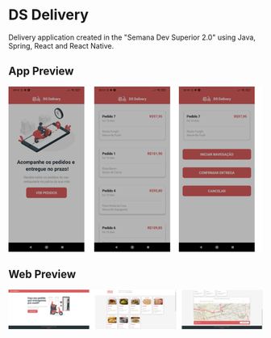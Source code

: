 # DS Delivery

Delivery application created in the "Semana Dev Superior 2.0" using Java, Spring, React and React Native.

## App Preview
<p align="center">
  <img src="https://raw.githubusercontent.com/filipescaglia/dsdeliver-sds2/master/assets/app-preview.png" alt="App Preview">
</p>

## Web Preview
<p align="center">
  <img src="https://raw.githubusercontent.com/filipescaglia/dsdeliver-sds2/master/assets/web-preview.png" alt="Web Preview">
</p>
